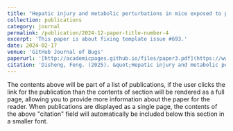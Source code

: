 ```yaml
---
title: "Hepatic injury and metabolic perturbations in mice exposed to perfluorodecanoic acid revealed by metabolomics and lipidomics"
collection: publications
category: journal
permalink: /publication/2024-12-paper-title-number-4
excerpt: 'This paper is about fixing template issue #693.'
date: 2024-02-17
venue: 'GitHub Journal of Bugs'
paperurl: '[http://academicpages.github.io/files/paper3.pdf](https://www.sciencedirect.com/science/article/pii/S0147651324015513)'
citation: 'Disheng, Feng. (2025). &quot;Hepatic injury and metabolic perturbations in mice exposed to perfluorodecanoic acid revealed by metabolomics and lipidomics.&quot; <i>GitHub Journal of Bugs</i>. 1(3).'
---
```


The contents above will be part of a list of publications, if the user clicks the link for the publication than the contents of section will be rendered as a full page, allowing you to provide more information about the paper for the reader. When publications are displayed as a single page, the contents of the above "citation" field will automatically be included below this section in a smaller font.
